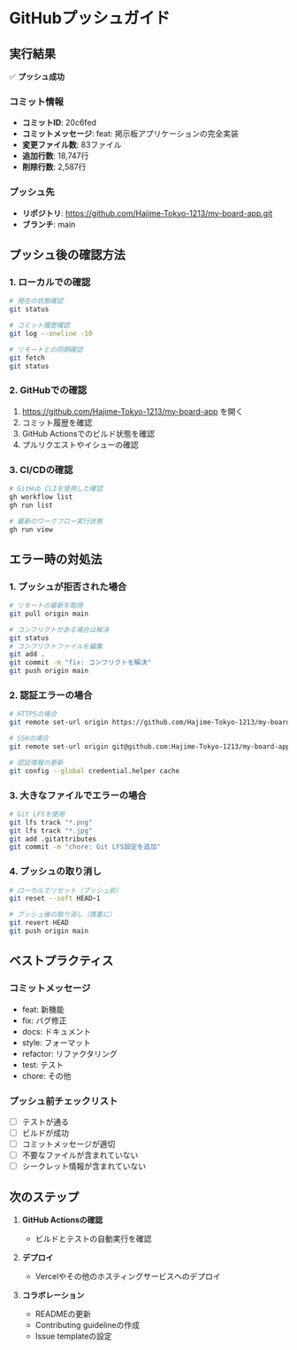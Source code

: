 # GitHubプッシュガイド

## 実行結果
✅ **プッシュ成功**

### コミット情報
- **コミットID**: 20c6fed
- **コミットメッセージ**: feat: 掲示板アプリケーションの完全実装
- **変更ファイル数**: 83ファイル
- **追加行数**: 18,747行
- **削除行数**: 2,587行

### プッシュ先
- **リポジトリ**: https://github.com/Hajime-Tokyo-1213/my-board-app.git
- **ブランチ**: main

## プッシュ後の確認方法

### 1. ローカルでの確認
```bash
# 現在の状態確認
git status

# コミット履歴確認
git log --oneline -10

# リモートとの同期確認
git fetch
git status
```

### 2. GitHubでの確認
1. https://github.com/Hajime-Tokyo-1213/my-board-app を開く
2. コミット履歴を確認
3. GitHub Actionsでのビルド状態を確認
4. プルリクエストやイシューの確認

### 3. CI/CDの確認
```bash
# GitHub CLIを使用した確認
gh workflow list
gh run list

# 最新のワークフロー実行状態
gh run view
```

## エラー時の対処法

### 1. プッシュが拒否された場合
```bash
# リモートの最新を取得
git pull origin main

# コンフリクトがある場合は解決
git status
# コンフリクトファイルを編集
git add .
git commit -m "fix: コンフリクトを解決"
git push origin main
```

### 2. 認証エラーの場合
```bash
# HTTPSの場合
git remote set-url origin https://github.com/Hajime-Tokyo-1213/my-board-app.git

# SSHの場合
git remote set-url origin git@github.com:Hajime-Tokyo-1213/my-board-app.git

# 認証情報の更新
git config --global credential.helper cache
```

### 3. 大きなファイルでエラーの場合
```bash
# Git LFSを使用
git lfs track "*.png"
git lfs track "*.jpg"
git add .gitattributes
git commit -m "chore: Git LFS設定を追加"
```

### 4. プッシュの取り消し
```bash
# ローカルでリセット（プッシュ前）
git reset --soft HEAD~1

# プッシュ後の取り消し（慎重に）
git revert HEAD
git push origin main
```

## ベストプラクティス

### コミットメッセージ
- feat: 新機能
- fix: バグ修正
- docs: ドキュメント
- style: フォーマット
- refactor: リファクタリング
- test: テスト
- chore: その他

### プッシュ前チェックリスト
- [ ] テストが通る
- [ ] ビルドが成功
- [ ] コミットメッセージが適切
- [ ] 不要なファイルが含まれていない
- [ ] シークレット情報が含まれていない

## 次のステップ

1. **GitHub Actionsの確認**
   - ビルドとテストの自動実行を確認

2. **デプロイ**
   - Vercelやその他のホスティングサービスへのデプロイ

3. **コラボレーション**
   - READMEの更新
   - Contributing guidelineの作成
   - Issue templateの設定